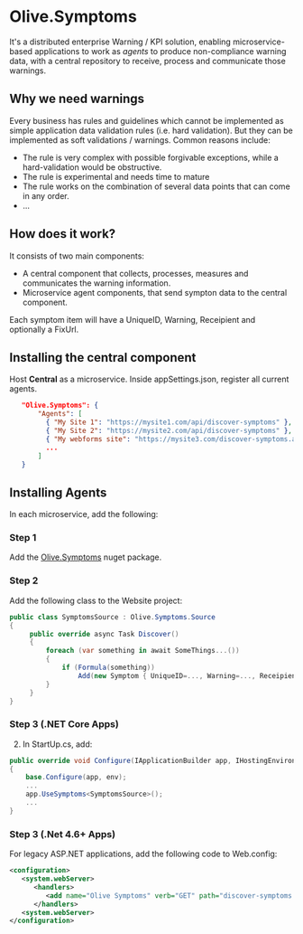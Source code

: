 # Olive.Symptoms

It's a distributed enterprise Warning / KPI solution, enabling microservice-based applications to work as *agents* to produce non-compliance warning data, with a central repository to receive, process and communicate those warnings.

## Why we need warnings
Every business has rules and guidelines which cannot be implemented as simple application data validation rules (i.e. hard validation).
But they can be implemented as soft validations / warnings. Common reasons include:

- The rule is very complex with possible forgivable exceptions, while a hard-validation would be obstructive.
- The rule is experimental and needs time to mature
- The rule works on the combination of several data points that can come in any order.
- ...

## How does it work?

It consists of two main components: 

- A central component that collects, processes, measures and communicates the warning information.
- Microservice agent components, that send sympton data to the central component.

Each symptom item will have a UniqueID, Warning, Receipient and optionally a FixUrl.

## Installing the central component

Host **Central** as a microservice. Inside appSettings.json, register all current agents.

```json
   "Olive.Symptoms": {
       "Agents": [
         { "My Site 1": "https://mysite1.com/api/discover-symptoms" },
         { "My Site 2": "https://mysite2.com/api/discover-symptoms" },
         { "My webforms site": "https://mysite3.com/discover-symptoms.axd" }
         ...
       ]
   }
```

## Installing Agents

In each microservice, add the following:

### Step 1
Add the [Olive.Symptoms](https://www.nuget.org/packages/Olive.Symptoms/) nuget package.

### Step 2
Add the following class to the Website project:

```c#
public class SymptomsSource : Olive.Symptoms.Source
{
     public override async Task Discover()
     {                     
         foreach (var something in await SomeThings...())
         {
             if (Formula(something))
                 Add(new Symptom { UniqueID=..., Warning=..., Receipient=..., FixUrl=... });
         }        
     }
}
```

### Step 3 (.NET Core Apps)


2. In StartUp.cs, add: 
```c#
public override void Configure(IApplicationBuilder app, IHostingEnvironment env)
{
    base.Configure(app, env);
    ...
    app.UseSymptoms<SymptomsSource>();
    ...
}
```


### Step 3 (.Net 4.6+ Apps)
For legacy ASP.NET applications, add the following code to Web.config:

```xml
<configuration>
   <system.webServer>
      <handlers>
         <add name="Olive Symptoms" verb="GET" path="discover-symptoms.axd" type="SymptomsSource" />
      </handlers>
   <system.webServer>
</configuration>
```
